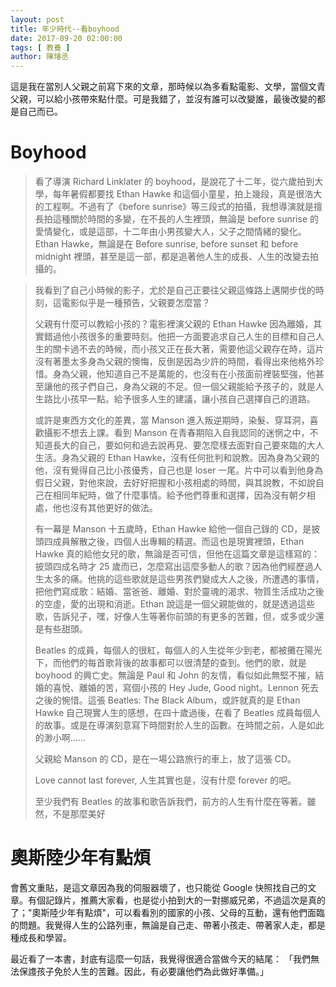 ```yaml
---
layout: post
title: 年少時代--看boyhood 
date: 2017-09-20 02:00:00
tags: [ 教養 ]
author: 陳璿丞
---
```


這是我在當別人父親之前寫下來的文章，那時候以為多看點電影、文學，當個文青父親，可以給小孩帶來點什麼。可是我錯了，並沒有誰可以改變誰，最後改變的都是自己而已。


Boyhood
=======

> 看了導演 Richard Linklater 的 boyhood，是說花了十二年，從六歲拍到大學，每年暑假都要找 Ethan Hawke 和這個小童星，拍上幾段，真是很浩大的工程啊。不過有了《before sunrise》等三段式的拍攝，我想導演就是擅長拍這種關於時間的多變，在不長的人生裡頭，無論是 before sunrise 的愛情變化，或是這部，十二年由小男孩變大人，父子之間情緒的變化。Ethan Hawke，無論是在 Before sunrise, before sunset 和 before midnight 裡頭，甚至是這一部，都是追著他人生的成長、人生的改變去拍攝的。
>

<!--more-->
> 我看到了自己小時候的影子，尤於是自己正要往父親這條路上邁開步伐的時刻，這電影似乎是一種預告，父親要怎麼當？
>
> 父親有什麼可以教給小孩的？電影裡演父親的 Ethan Hawke 因為離婚，其實錯過他小孩很多的重要時刻。他把一方面要追求自己人生的目標和自己人生的關卡過不去的時候，而小孩又正在長大著，需要他這父親存在時，這片沒有著墨太多身為父親的懊悔，反倒是因為少許的時間，看得出來他格外珍惜。身為父親，他知道自己不是萬能的，也沒有在小孩面前裡裝堅強，他甚至讓他的孩子們自己，身為父親的不足。但一個父親能給予孩子的，就是人生路比小孩早一點。給予很多人生的建議，讓小孩自己選擇自己的道路。
>
> 或許是東西方文化的差異，當 Manson 進入叛逆期時，染髮、穿耳洞，喜歡攝影不想去上課。看到 Manson 在青春期陷入自我認同的迷惘之中，不知道長大的自己，要如何和過去說再見、要怎麼樣去面對自己要來臨的大人生活。身為父親的 Ethan Hawke，沒有任何批判和說教。因為身為父親的他，沒有覺得自己比小孩優秀，自己也是 loser 一尾。片中可以看到他身為假日父親，對他來說，去好好把握和小孩相處的時間，與其說教，不如說自己在相同年紀時，做了什麼事情。給予他們尊重和選擇，因為沒有朝夕相處，他也沒有其他更好的做法。
>
> 有一幕是 Manson 十五歲時，Ethan Hawke 給他一個自己錄的 CD，是披頭四成員解散之後，四個人出專輯的精選。而這也是現實裡頭，Ethan Hawke 真的給他女兒的歌，無論是否可信，但他在這篇文章是這樣寫的：披頭四成名時才 25 歲而已，怎麼寫出這麼多動人的歌？因為他們經歷過人生太多的痛。他挑的這些歌就是這些男孩們變成大人之後，所遭遇的事情，把他們寫成歌：結婚、當爸爸、離婚、對於靈魂的渴求、物質生活成功之後的空虛，愛的出現和消逝。Ethan 說這是一個父親能做的，就是透過這些歌，告訴兒子，嘿，好像人生等著你前頭的有更多的苦難，但，或多或少還是有些甜頭。
>
> Beatles 的成員，每個人的很紅，每個人的人生從年少到老，都被攤在陽光下，而他們的每首歌背後的故事都可以很清楚的查到。他們的歌，就是 boyhood 的興亡史。無論是 Paul 和 John 的友情，看似如此無堅不摧，結婚的喜悅、離婚的苦，寫個小孩的 Hey Jude, Good night。Lennon 死去之後的惋惜。這張 Beatles: The Black Album，或許就真的是 Ethan Hawke 自己現實人生的感想，在四十歲過後，在看了 Beatles 成員每個人的故事。或是在導演刻意寫下時間對於人生的函數。在時間之前，人是如此的渺小啊……
>
> 父親給 Manson 的 CD，是在一場公路旅行的車上，放了這張 CD。
>
> Love cannot last forever, 人生其實也是，沒有什麼 forever 的吧。
>
> 至少我們有 Beatles 的故事和歌告訴我們，前方的人生有什麼在等著。雖然，不是那麼美好

奧斯陸少年有點煩
================

會舊文重貼，是這文章因為我的伺服器壞了，也只能從 Google 快照找自己的文章。有個記錄片，推薦大家看，也是從小拍到大的一對挪威兄弟，不過這次是真的了；"奧斯陸少年有點煩"，可以看看別的國家的小孩、父母的互動，還有他們面臨的問題。我覺得人生的公路列車，無論是自己走、帶著小孩走、帶著家人走，都是種成長和學習。

最近看了一本書，封底有這麼一句話，我覺得很適合當做今天的結尾： 「我們無法保謢孩子免於人生的苦難。因此，有必要讓他們為此做好準備。」
